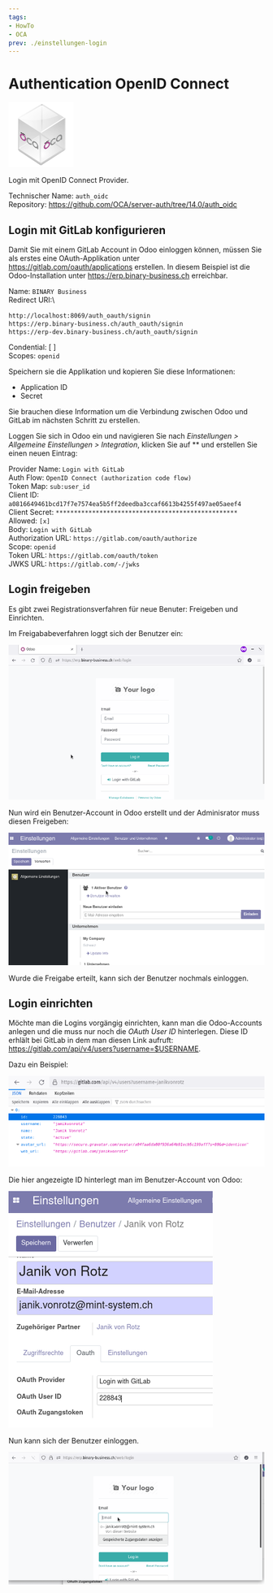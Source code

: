 ```yaml
---
tags:
- HowTo
- OCA
prev: ./einstellungen-login
---
```

# Authentication OpenID Connect
![icon_oca_app](assets/icon_oca_app.png)

Login mit OpenID Connect Provider.

Technischer Name: `auth_oidc`\
Repository: <https://github.com/OCA/server-auth/tree/14.0/auth_oidc>

## Login mit GitLab konfigurieren

Damit Sie mit einem GitLab Account in Odoo einloggen können, müssen Sie als erstes eine OAuth-Applikation unter <https://gitlab.com/oauth/applications> erstellen. In diesem Beispiel ist die Odoo-Installation unter <https://erp.binary-business.ch> erreichbar.

Name: `BINARY Business`\
Redirect URI:\
```
http://localhost:8069/auth_oauth/signin
https://erp.binary-business.ch/auth_oauth/signin
https://erp-dev.binary-business.ch/auth_oauth/signin
```
Condential: [ ]\
Scopes: `openid`

Speichern sie die Applikation und kopieren Sie diese Informationen:

* Application ID
* Secret

Sie brauchen diese Information um die Verbindung zwischen Odoo und GitLab im nächsten Schritt zu erstellen.

Loggen Sie sich in Odoo ein und navigieren Sie nach *Einstellungen > Allgemeine Einstellungen > Integration*, klicken Sie auf ** und erstellen Sie einen neuen Eintrag:

Provider Name: `Login with GitLab`  
Auth Flow: `OpenID Connect (authorization code flow)`  
Token Map: `sub:user_id`  
Client ID: `a0816649461bcd17f7e7574ea5b5ff2deedba3ccaf6613b4255f497ae05aeef4`  
Client Secret: `**************************************************`  
Allowed: `[x]`  
Body: `Login with GitLab`  
Authorization URL: `https://gitlab.com/oauth/authorize`  
Scope: `openid`  
Token URL: `https://gitlab.com/oauth/token`  
JWKS URL: `https://gitlab.com/-/jwks`

## Login freigeben

Es gibt zwei Registrationsverfahren für neue Benuter: Freigeben und Einrichten.

Im Freigababeverfahren loggt sich der Benutzer ein:

![Authentication OpenID Connect Login](assets/Authentication%20OpenID%20Connect%20Login.gif)

Nun wird ein Benutzer-Account in Odoo erstellt und der Adminisrator muss diesen Freigeben:

![Authentication OpenID Connect Freigabe](assets/Authentication%20OpenID%20Connect%20Freigabe.gif)

Wurde die Freigabe erteilt, kann sich der Benutzer nochmals einloggen.

## Login einrichten

Möchte man die Logins vorgängig einrichten, kann man die Odoo-Accounts anlegen und die muss nur noch die *OAuth User ID* hinterlegen. Diese ID erhlält bei GitLab in dem man diesen Link aufruft: <https://gitlab.com/api/v4/users?username=$USERNAME>.

Dazu ein Beispiel:

![](assets/Authentication%20OpenID%20Connect%20User%20ID.png)

Die hier angezeigte ID hinterlegt man im Benutzer-Account von Odoo:

![](assets/Authentication%20OpenID%20Connect%20OAuth%20User%20ID.png)

Nun kann sich der Benutzer einloggen.

![Authentication OpenID Connect Login Success](assets/Authentication%20OpenID%20Connect%20Login%20Success.gif)
